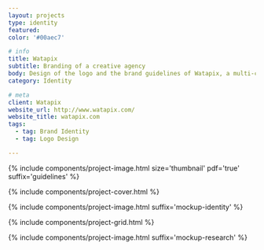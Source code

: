 ```yaml
---
layout: projects
type: identity
featured: 
color: '#00aec7'

# info
title: Watapix
subtitle: Branding of a creative agency
body: Design of the logo and the brand guidelines of Watapix, a multi-channel communication agency. Project carried out while working at Watapix.
category: Identity

# meta
client: Watapix
website_url: http://www.watapix.com/
website_title: watapix.com
tags: 
  - tag: Brand Identity
  - tag: Logo Design

---
```


{% include components/project-image.html 
  size='thumbnail'
  pdf='true'
  suffix='guidelines'
%}

{% include components/project-cover.html %}

{% include components/project-image.html 
  suffix='mockup-identity'
%}

{% include components/project-grid.html %}

{% include components/project-image.html 
  suffix='mockup-research'
%}

